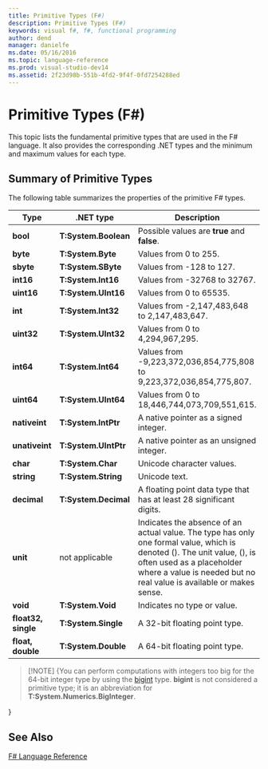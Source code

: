 ```yaml
---
title: Primitive Types (F#)
description: Primitive Types (F#)
keywords: visual f#, f#, functional programming
author: dend
manager: danielfe
ms.date: 05/16/2016
ms.topic: language-reference
ms.prod: visual-studio-dev14
ms.assetid: 2f23d98b-551b-4fd2-9f4f-0fd7254288ed 
---
```


# Primitive Types (F#)

This topic lists the fundamental primitive types that are used in the F# language. It also provides the corresponding .NET types and the minimum and maximum values for each type.


## Summary of Primitive Types
The following table summarizes the properties of the primitive F# types.



|Type|.NET type|Description|
|----|---------|-----------|
|**bool**|**T:System.Boolean**|Possible values are **true** and **false**.|
|**byte**|**T:System.Byte**|Values from 0 to 255.|
|**sbyte**|**T:System.SByte**|Values from -128 to 127.|
|**int16**|**T:System.Int16**|Values from -32768 to 32767.|
|**uint16**|**T:System.UInt16**|Values from 0 to 65535.|
|**int**|**T:System.Int32**|Values from -2,147,483,648 to 2,147,483,647.|
|**uint32**|**T:System.UInt32**|Values from 0 to 4,294,967,295.|
|**int64**|**T:System.Int64**|Values from -9,223,372,036,854,775,808 to 9,223,372,036,854,775,807.|
|**uint64**|**T:System.UInt64**|Values from 0 to 18,446,744,073,709,551,615.|
|**nativeint**|**T:System.IntPtr**|A native pointer as a signed integer.|
|**unativeint**|**T:System.UIntPtr**|A native pointer as an unsigned integer.|
|**char**|**T:System.Char**|Unicode character values.|
|**string**|**T:System.String**|Unicode text.|
|**decimal**|**T:System.Decimal**|A floating point data type that has at least 28 significant digits.|
|**unit**|not applicable|Indicates the absence of an actual value. The type has only one formal value, which is denoted (). The unit value, (), is often used as a placeholder where a value is needed but no real value is available or makes sense.|
|**void**|**T:System.Void**|Indicates no type or value.|
|**float32, single**|**T:System.Single**|A 32-bit floating point type.|
|**float, double**|**T:System.Double**|A 64-bit floating point type.|

>[!NOTE] {You can perform computations with integers too big for the 64-bit integer type by using the [bigint](https://msdn.microsoft.com/library/dc8be18d-4042-46c4-b136-2f21a84f6efa) type. **bigint** is not considered a primitive type; it is an abbreviation for **T:System.Numerics.BigInteger**.

}

## See Also
[F&#35; Language Reference](FSharp-Language-Reference.md)

